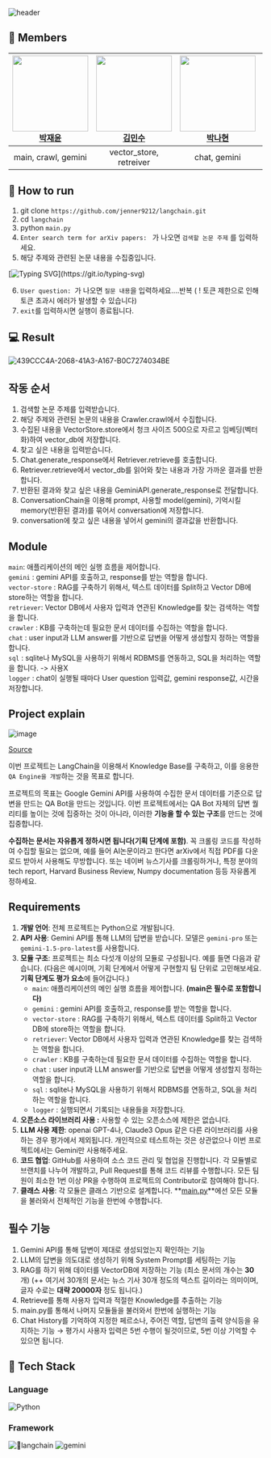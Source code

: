 ![header](https://capsule-render.vercel.app/api?type=waving&color=gradient&height=300&section=header&text=Team13)

## 👥 Members
| <img src="https://avatars.githubusercontent.com/jenner9212" width=150px><br />[박재윤](https://github.com/jenner9212) | <img src="https://avatars.githubusercontent.com/kimxminsu" width=150px><br />[김민수](https://github.com/kimxminsu) | <img src="https://avatars.githubusercontent.com/a-day-and-the-day" width=150px><br />[박나현](https://github.com/a-day-and-the-day) | <img src="https://avatars.githubusercontent.com/zuzizzuziz1" width=150px><br />[최승아](https://github.com/zuzizzuziz1]) | <img src="https://avatars.githubusercontent.com/00nam11" width=150px><br />[전영남](https://github.com/00nam11) |
|:--:|:--:|:--:|:--:|:--:|
|main, crawl, gemini|vector_store, retreiver|chat, gemini|logger|sql


## 👀 How to run

1. git clone `https://github.com/jenner9212/langchain.git`
2. cd `langchain`
3. python `main.py`
4. `Enter search term for arXiv papers: ` 가 나오면 `검색할 논문 주제` 를 입력하세요.
5. 해당 주제와 관련된 논문 내용을 수집중입니다.

[![Typing SVG](https://readme-typing-svg.demolab.com?font=Orbit&pause=1000&color=000000&center=true&vCenter=true&random=false&width=435&lines=Please+wait+...)](https://git.io/typing-svg)

6. `User question: `가 나오면 `질문 내용`을 입력하세요....반복 ( ! 토큰 제한으로 인해 토큰 초과시 에러가 발생할 수 있습니다)
7. `exit`를 입력하시면 실행이 종료됩니다.

## :computer: Result
![439CCC4A-2068-41A3-A167-B0C7274034BE](https://github.com/jenner9212/langchain/assets/35947676/332f57e6-fca4-4a25-b7d3-88afb175459a)

## 작동 순서
1. 검색할 논문 주제를 입력받습니다.
2. 해당 주제와 관련된 논문의 내용을 Crawler.crawl에서 수집합니다.
3. 수집된 내용을 VectorStore.store에서 청크 사이즈 500으로 자르고 임베딩(벡터화)하여 vector_db에 저장합니다.
4. 찾고 싶은 내용을 입력받습니다.
5. Chat.generate_response에서 Retriever.retrieve를 호출합니다.
6. Retriever.retrieve에서 vector_db를 읽어와 찾는 내용과 가장 가까운 결과를 반환합니다.
7. 반환된 결과와 찾고 싶은 내용을 GeminiAPI.generate_response로 전달합니다.
8. ConversationChain을 이용해 prompt, 사용할 model(gemini), 기억시킬 memory(반환된 결과)를 묶어서 conversation에 저장합니다.
9. conversation에 찾고 싶은 내용을 넣어서 gemini의 결과값을 반환합니다.

## Module
`main`: 애플리케이션의 메인 실행 흐름을 제어합니다.   
`gemini` : gemini API를 호출하고, response를 받는 역할을 합니다.   
`vector-store` : RAG를 구축하기 위해서, 텍스트 데이터를 Split하고 Vector DB에 store하는 역할을 합니다.   
`retriever`: Vector DB에서 사용자 입력과 연관된 Knowledge를 찾는 검색하는 역할을 합니다.   
`crawler` : KB를 구축하는데 필요한 문서 데이터를 수집하는 역할을 합니다.   
`chat` : user input과 LLM answer를 기반으로 답변을 어떻게 생성할지 정하는 역할을 합니다.   
`sql` : sqlite나 MySQL을 사용하기 위해서 RDBMS를 연동하고, SQL을 처리하는 역할을 합니다. -> 사용X   
`logger` : chat이 실행될 때마다 User question 입력값, gemini response값, 시간을 저장합니다.   

## Project explain
![image](https://github.com/jenner9212/langchain/assets/35947676/75a24a25-ab1f-4375-a67a-59b82ec9a2d0)

[Source](https://www.youtube.com/watch?v=tIU2tw3PMUE&t=13s)

  이번 프로젝트는 LangChain을 이용해서 Knowledge Base를 구축하고, 이를 응용한 `QA Engine을 개발`하는 것을 목표로 합니다.

  프로젝트의 목표는 Google Gemini API를 사용하여 수집한 문서 데이터를 기준으로 답변을 만드는 QA Bot을 만드는 것입니다. 이번 프로젝트에서는 QA Bot 자체의 답변 퀄리티를 높이는 것에 집중하는 것이 아니라, 이러한 **기능을 할 수 있는 구조**를 만드는 것에 집중합니다.

  **수집하는 문서는 자유롭게 정하시면 됩니다(기획 단계에 포함)**. 꼭 크롤링 코드를 작성하여 수집할 필요는 없으며, 예를 들어 AI논문이라고 한다면 arXiv에서 직접 PDF를 다운로드 받아서 사용해도 무방합니다. 또는 네이버 뉴스기사를 크롤링하거나, 특정 분야의 tech report, Harvard Business Review, Numpy documentation 등등 자유롭게 정하세요.

## Requirements
1. **개발 언어**: 전체 프로젝트는 Python으로 개발됩니다.
2. **API 사용**: Gemini API를 통해 LLM의 답변을 받습니다. 모델은 `gemini-pro` 또는 `gemini-1.5-pro-latest`를 사용합니다.
3. **모듈 구조**: 프로젝트는 최소 다섯개 이상의 모듈로 구성됩니다. 예를 들면 다음과 같습니다.
(다음은 예시이며, 기획 단계에서 어떻게 구현할지 팀 단위로 고민해보세요. **기획 단계도 평가 요소**에 들어갑니다.)
    - `main`: 애플리케이션의 메인 실행 흐름을 제어합니다. **(main은 필수로 포함합니다)**
    - `gemini` : gemini API를 호출하고, response를 받는 역할을 합니다.
    - `vector-store` : RAG를 구축하기 위해서, 텍스트 데이터를 Split하고 Vector DB에 store하는 역할을 합니다.
    - `retriever`: Vector DB에서 사용자 입력과 연관된 Knowledge를 찾는 검색하는 역할을 합니다.
    - `crawler` : KB를 구축하는데 필요한 문서 데이터를 수집하는 역할을 합니다.
    - `chat` : user input과 LLM answer를 기반으로 답변을 어떻게 생성할지 정하는 역할을 합니다.
    - `sql` : sqlite나 MySQL을 사용하기 위해서 RDBMS를 연동하고, SQL을 처리하는 역할을 합니다.
    - `logger` : 실행되면서 기록되는 내용들을 저장합니다.
4. **오픈소스 라이브러리 사용 :** 사용할 수 있는 오픈소스에 제한은 없습니다.
5. **LLM 사용 제한**: openai GPT-4나, Claude3 Opus 같은 다른 라이브러리를 사용하는 경우 평가에서 제외됩니다. 개인적으로 테스트하는 것은 상관없으나 이번 프로젝트에서는 Gemini만 사용해주세요.
6. **코드 협업**: GitHub를 사용하여 소스 코드 관리 및 협업을 진행합니다. 각 모듈별로 브랜치를 나누어 개발하고, Pull Request를 통해 코드 리뷰를 수행합니다. 모든 팀원이 최소한 1번 이상 PR을 수행하여 프로젝트의 Contributor로 참여해야 합니다.
7. **클래스 사용**: 각 모듈은 클래스 기반으로 설계합니다. **[main.py](http://main.py/)**에선 모든 모듈을 불러와서 전체적인 기능을 한번에 수행합니다.

## 필수 기능

1. Gemini API를 통해 답변이 제대로 생성되었는지 확인하는 기능
2. LLM의 답변을 의도대로 생성하기 위해 System Prompt를 세팅하는 기능
3. RAG를 하기 위해 데이터를 VectorDB에 저장하는 기능 (최소 문서의 개수는 **30**개)
(++ 여기서 30개의 문서는 뉴스 기사 30개 정도의 텍스트 길이라는 의미이며, 글자 수로는 **대략 20000자** 정도 됩니다.)
4. Retrieve를 통해 사용자 입력과 적절한 Knowledge를 추출하는 기능
5. main.py를 통해서 나머지 모듈들을 불러와서 한번에 실행하는 기능
6. Chat History를 기억하여 지정한 페르소나, 주어진 역할, 답변의 출력 양식등을 유지하는 기능
→ 평가시 사용자 입력은 5번 수행이 될것이므로, 5번 이상 기억할 수 있으면 됩니다.



## 🧱 Tech Stack

### Language
  <!--Python-->
  <img alt="Python" src ="https://img.shields.io/badge/Python-3776AB.svg?&style=for-the-badge&logo=Python&logoColor=white"/>

### Framework
  <!--Pandas-->
  <img alt="langchain" src ="https://img.shields.io/badge/langchain-83B81A?&style=for-the-badge&logo=langchain&logoColor=white"/>
  <!--Matplotlib-->
  <img alt="gemini" src ="https://img.shields.io/badge/googlegemini-8E75B2.svg?&style=for-the-badge&logo=googlegemini&logoColor=white"/>
